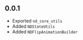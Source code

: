 ## 0.0.1

* Exported ```nd_core_utils```
* Added ```NDStateUtils```
* Added ```NDFlipAnimationBuilder```